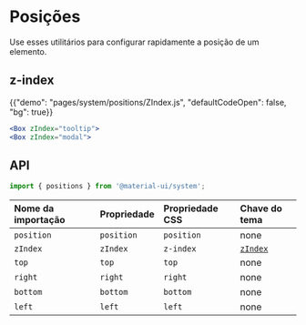 # Posições

<p class="description">Use esses utilitários para configurar rapidamente a posição de um elemento.</p>

## z-index

{{"demo": "pages/system/positions/ZIndex.js", "defaultCodeOpen": false, "bg": true}}

```jsx
<Box zIndex="tooltip">
<Box zIndex="modal">
```

## API

```js
import { positions } from '@material-ui/system';
```

| Nome da importação | Propriedade | Propriedade CSS | Chave do tema                                                  |
|:------------------ |:----------- |:--------------- |:-------------------------------------------------------------- |
| `position`         | `position`  | `position`      | none                                                           |
| `zIndex`           | `zIndex`    | `z-index`       | [`zIndex`](/customization/default-theme/?expand-path=$.zIndex) |
| `top`              | `top`       | `top`           | none                                                           |
| `right`            | `right`     | `right`         | none                                                           |
| `bottom`           | `bottom`    | `bottom`        | none                                                           |
| `left`             | `left`      | `left`          | none                                                           |
